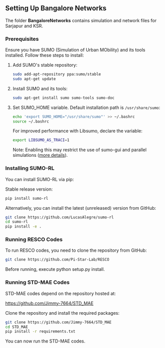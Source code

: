 ## Setting Up Bangalore Networks

The folder **BangaloreNetworks** contains simulation and network files for Sarjapur and KSR.

### Prerequisites

Ensure you have SUMO (Simulation of Urban MObility) and its tools installed. Follow these steps to install:

1. Add SUMO's stable repository:
    ```bash
    sudo add-apt-repository ppa:sumo/stable
    sudo apt-get update
    ```

2. Install SUMO and its tools:
    ```bash
    sudo apt-get install sumo sumo-tools sumo-doc
    ```

3. Set SUMO_HOME variable. Default installation path is `/usr/share/sumo`:
    ```bash
    echo 'export SUMO_HOME="/usr/share/sumo"' >> ~/.bashrc
    source ~/.bashrc
    ```

    For improved performance with Libsumo, declare the variable:
    ```bash
    export LIBSUMO_AS_TRACI=1
    ```

    Note: Enabling this may restrict the use of sumo-gui and parallel simulations ([more details](https://sumo.dlr.de/docs/Libsumo.html)).

### Installing SUMO-RL

You can install SUMO-RL via pip:

Stable release version:
```bash
pip install sumo-rl
```

Alternatively, you can install the latest (unreleased) version from GitHub:

```bash
git clone https://github.com/LucasAlegre/sumo-rl
cd sumo-rl
pip install -e .
```


### Running RESCO Codes

To run RESCO codes, you need to clone the repository from GitHub:

```bash
git clone https://github.com/Pi-Star-Lab/RESCO
```

Before running, execute python setup.py install.

### Running STD-MAE Codes

STD-MAE codes depend on the repository hosted at:

https://github.com/Jimmy-7664/STD_MAE

Clone the repository and install the required packages:

```bash
git clone https://github.com/Jimmy-7664/STD_MAE
cd STD_MAE
pip install -r requirements.txt
```

You can now run the STD-MAE codes.

